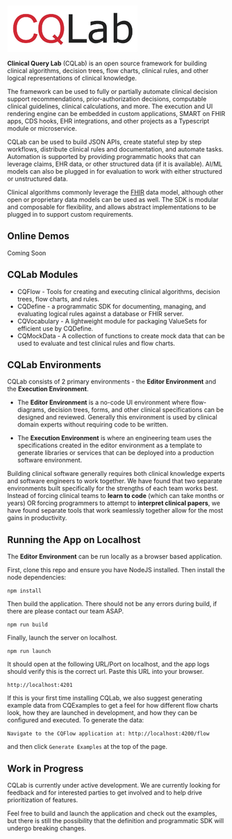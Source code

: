 <img src="cqlab-full-name.png" width="300">

**Clinical Query Lab** (CQLab) is an open source framework for building clinical algorithms, decision trees, flow charts, clinical rules, and other logical representations of clinical knowledge.

The framework can be used to fully or partially automate clinical decision support recommendations, prior-authorization decisions, computable clinical guidelines, clinical calculations, and more. The execution and UI rendering engine can be embedded in custom applications, SMART on FHIR apps, CDS hooks, EHR integrations, and other projects as a Typescript module or microservice.

CQLab can be used to build JSON APIs, create stateful step by step workflows, distribute clinical rules and documentation, and automate tasks. Automation is supported by providing programmatic hooks that can leverage claims, EHR data, or other structured data (if it is available). AI/ML models can also be plugged in for evaluation to work with either structured or unstructured data.

Clinical algorithms commonly leverage the [FHIR](https://www.hl7.org/fhir/) data model, although other open or proprietary data models can be used as well. The SDK is modular and composable for flexibility, and allows abstract implementations to be plugged in to support custom requirements.

## Online Demos
Coming Soon

## CQLab Modules

- CQFlow - Tools for creating and executing clinical algorithms, decision trees, flow charts, and rules.
- CQDefine - a programmatic SDK for documenting, managing, and evaluating logical rules against a database or FHIR server.
- CQVocabulary - A lightweight module for packaging ValueSets for efficient use by CQDefine.
- CQMockData - A collection of functions to create mock data that can be used to evaluate and test clinical rules and flow charts.

## CQLab Environments

CQLab consists of 2 primary environments - the **Editor Environment** and the **Execution Environment**.

- The **Editor Environment** is a no-code UI environment where flow-diagrams, decision trees, forms, and other clinical specifications can be designed and reviewed. Generally this environment is used by clinical domain experts without requiring code to be written.

- The **Execution Environment** is where an engineering team uses the specifications created in the editor environment as a template to generate libraries or services that can be deployed into a production software environment.

Building clinical software generally requires both clinical knowledge experts and software engineers to work together. We have found that two separate environments built specifically for the strengths of each team works best. Instead of forcing clinical teams to **learn to code** (which can take months or years) OR forcing programmers to attempt to **interpret clinical papers**, we have found separate tools that work seamlessly together allow for the most gains in productivity.

## Running the App on Localhost

The **Editor Environment** can be run locally as a browser based application.

First, clone this repo and ensure you have NodeJS installed. Then install the node dependencies:

```
npm install
```

Then build the application. There should not be any errors during build, if there are please contact our team ASAP.

```
npm run build
```

Finally, launch the server on localhost.

```
npm run launch
```

It should open at the following URL/Port on localhost, and the app logs should verify this is the correct url. Paste this URL into your browser.

```
http://localhost:4201
```

If this is your first time installing CQLab, we also suggest generating example data from CQExamples to get a feel for how different flow charts look, how they are launched in development, and how they can be configured and executed. To generate the data:

```
Navigate to the CQFlow application at: http://localhost:4200/flow
```

and then click `Generate Examples` at the top of the page.

## Work in Progress
CQLab is currently under active development. We are currently looking for feedback and for interested parties to get involved and to help drive prioritization of features.

Feel free to build and launch the application and check out the examples, but there is still the possibility that the definition and programmatic SDK will undergo breaking changes.